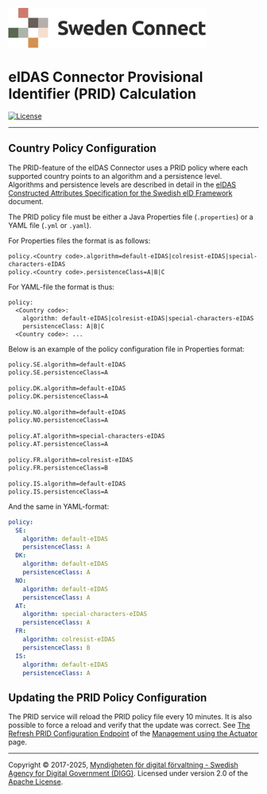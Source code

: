 ![Logo](images/sweden-connect.png)

# eIDAS Connector Provisional Identifier (PRID) Calculation

[![License](https://img.shields.io/badge/License-Apache%202.0-blue.svg)](https://opensource.org/licenses/Apache-2.0)

---

<a name="country-policy-configuration"></a>
## Country Policy Configuration

The PRID-feature of the eIDAS Connector uses a PRID policy where each supported country points to an algorithm and a persistence level. Algorithms and persistence levels are described in detail in the [eIDAS Constructed Attributes Specification for the Swedish eID Framework](https://docs.swedenconnect.se/technical-framework/latest/11_-_eIDAS_Constructed_Attributes_Specification_for_the_Swedish_eID_Framework.html) document.

The PRID policy file must be either a Java Properties file (`.properties`) or a YAML file (`.yml` or `.yaml`).

For Properties files the format is as follows:

```
policy.<Country code>.algorithm=default-eIDAS|colresist-eIDAS|special-characters-eIDAS
policy.<Country code>.persistenceClass=A|B|C
```

For YAML-file the format is thus:

```
policy:
  <Country code>:
    algorithm: default-eIDAS|colresist-eIDAS|special-characters-eIDAS
    persistenceClass: A|B|C
  <Country code>: ...
```

Below is an example of the policy configuration file in Properties format:

```
policy.SE.algorithm=default-eIDAS
policy.SE.persistenceClass=A

policy.DK.algorithm=default-eIDAS
policy.DK.persistenceClass=A

policy.NO.algorithm=default-eIDAS
policy.NO.persistenceClass=A

policy.AT.algorithm=special-characters-eIDAS
policy.AT.persistenceClass=A

policy.FR.algorithm=colresist-eIDAS
policy.FR.persistenceClass=B

policy.IS.algorithm=default-eIDAS
policy.IS.persistenceClass=A
```

And the same in YAML-format:

```yaml
policy:
  SE:
    algorithm: default-eIDAS
    persistenceClass: A
  DK:
    algorithm: default-eIDAS
    persistenceClass: A
  NO:
    algorithm: default-eIDAS
    persistenceClass: A
  AT:
    algorithm: special-characters-eIDAS
    persistenceClass: A
  FR:
    algorithm: colresist-eIDAS
    persistenceClass: B
  IS:
    algorithm: default-eIDAS
    persistenceClass: A
```

## Updating the PRID Policy Configuration

The PRID service will reload the PRID policy file every 10 minutes. It is also possible to force a reload and verify that the update was correct. See [The Refresh PRID Configuration Endpoint](management.html#the-refresh-prid-configuration-endpoint) of the [Management using the Actuator](management.html) page.

---

Copyright &copy; 2017-2025, [Myndigheten för digital förvaltning - Swedish Agency for Digital Government (DIGG)](http://www.digg.se). Licensed under version 2.0 of the [Apache License](http://www.apache.org/licenses/LICENSE-2.0).
